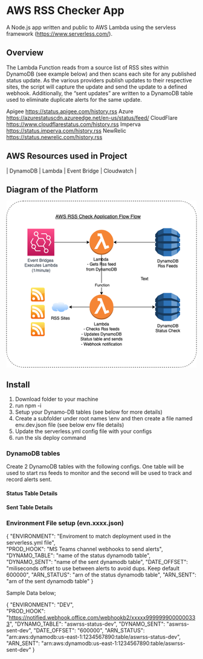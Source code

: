 # AWS RSS Checker App

A Node.js app written and public to AWS Lambda using the servless framework (https://www.serverless.com/).

## Overview

The Lambda Function reads from a source list of RSS sites within DynamoDB (see example below) and then scans each site for any published status update. As the various providers publish updates to their respective sites, the script will capture the update and send the update to a defined webhook. Additionally, the “sent updates” are written to a DynamoDB table used to eliminate duplicate alerts for the same update.

Apigee https://status.apigee.com/history.rss
Azure https://azurestatuscdn.azureedge.net/en-us/status/feed/
CloudFlare https://www.cloudflarestatus.com/history.rss
Imperva https://status.imperva.com/history.rss
NewRelic https://status.newrelic.com/history.rss

## AWS Resources used in Project

| DynamoDB | Lambda | Event Bridge | Cloudwatch |

## Diagram of the Platform

![demo screenshot](./awsrss.png)

## Install

1. Download folder to your machine
2. run npm -i
3. Setup your Dynamo-DB tables (see below for more details)
4. Create a subfolder under root names \env and then create a file named env.dev.json file (see below env file details)
5. Update the serverless.yml config file with your configs
6. run the sls deploy command

### DynamoDB tables

Create 2 DynamoDB tables with the following configs. One table will be used to start rss feeds to monitor and the second will be used to track and record alerts sent.

#### Status Table Details

#### Sent Table Details

### Environment File setup (evn.xxxx.json)

{
"ENVIRONMENT": "Enviroment to match deployment used in the serverless.yml file",  
 "PROD_HOOK": "MS Teams channel webhooks to send alerts",
"DYNAMO_TABLE": "name of the status dynamodb table",
"DYNAMO_SENT": "name of the sent dynamodb table",
"DATE_OFFSET": "miliseconds offset to use between alerts to avoid dups. Keep default 600000",
"ARN_STATUS": "arn of the status dynamodb table",
"ARN_SENT": "arn of the sent dynamodb table"
}

Sample Data below;

{
"ENVIRONMENT": "DEV",  
 "PROD_HOOK": "https://notified.webhook.office.com/webhookb2/xxxxx9999999000000333",
"DYNAMO_TABLE": "aswrss-status-dev",
"DYNAMO_SENT": "aswrss-sent-dev",
"DATE_OFFSET": "600000",
"ARN_STATUS": "arn:aws:dynamodb:us-east-1:1234567890:table/aswrss-status-dev",
"ARN_SENT": "arn:aws:dynamodb:us-east-1:1234567890:table/aswrss-sent-dev"
}
